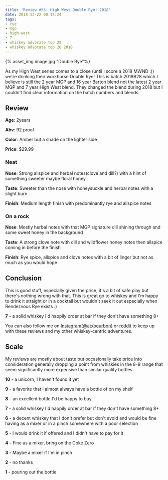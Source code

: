 ```yaml
---
title: 'Review #55: High West Double Rye! 2018'
date: 2018-12-22 00:15:24
tags:
- rye
- mgp
- high west
- 7
- whiskey advocate top 20 
- whiskey advocate top 20 2018
---
```


{% asset_img image.jpg "Double Rye"%}

As my High West series comes to a close (until I score a 2018 MWND :)) we're drinking their workhorse Double Rye! This is batch 2018B28 which I believe is still the 2 year MGP and 16 year Barton blend not the latest 2 year MGP and 7 year High West blend. They changed the blend during 2018 but I couldn't find clear information on the batch numbers and blends.

## Review
**Age**: 2years

**Abv**: 92 proof

**Color**: Amber but a shade on the lighter side

**Price**: $29.99

### Neat
**Nose**: Strong allspice and herbal notes(clove and dill?) with a hint of something sweeter maybe floral honey

**Taste**: Sweeter than the nose with honeysuckle and herbal notes with a slight burn

**Finish**: Medium length finish with predominantly rye and allspice notes

### On a rock
**Nose**: Mostly herbal notes with that MGP signature dill shining through and some sweet honey in the background

**Taste**: A strong clove note with dill and wildflower honey notes then allspice coming in before the finish

**Finish**: Rye spice, allspice and clove notes with a bit of linger but not as much as you would hope

## Conclusion
This is good stuff, especially given the price, it's a bit of safe play but there's nothing wrong with that. This is great go to whiskey and I'm happy to drink it straight or in a cocktail but wouldn't seek it out especially when Rendezvous Rye exists :) 

**7** - a solid whiskey I'd happily order at bar if they don't have something 8+

You can also follow me on [Instagram(@atxbourbon)](https://www.instagram.com/atxbourbon/) or [reddit](https://www.reddit.com/r/scottmotorraddrinks/) to keep up with these reviews and my other whiskey-centric adventures.


## Scale
My reviews are mostly about taste but occasionally take price into consideration generally dropping a point from whiskies in the 8-9 range that seem significantly more expensive than similar quality bottles.

**10** - a unicorn, I haven't found it yet

**9** - a favorite that I almost always have a bottle of on my shelf

**8** - an excellent bottle I'd be happy to buy

**7** - a solid whiskey I'd happily order at bar if they don't have something 8+

**6** - a decent whiskey that I don't prefer but don't avoid and would be fine having as a mixer or in a pinch somewhere with a poor selection

**5** - I would drink it if offered and I didn't have to pay for it

**4** - Fine as a mixer, bring on the Coke Zero

**3** - Maybe a mixer if I'm in  pinch

**2** - no thanks

**1** - pouring out the bottle  